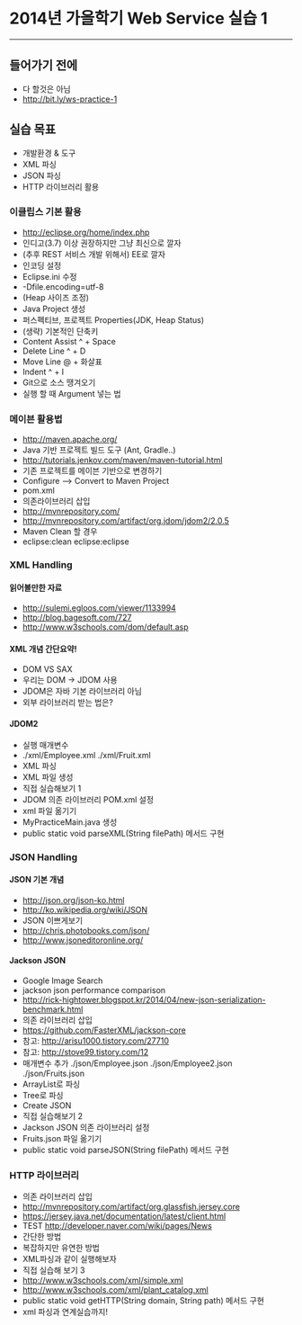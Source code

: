 # 2014년 가을학기 Web Service 실습 1
---
## 들어가기 전에
* 다 할것은 아님
* http://bit.ly/ws-practice-1

## 실습 목표
* 개발환경 & 도구
* XML 파싱
* JSON 파싱
* HTTP 라이브러리 활용


### 이클립스 기본 활용
* http://eclipse.org/home/index.php
* 인디고(3.7) 이상 권장하지만 그냥 최신으로 깔자
* (추후 REST 서비스 개발 위해서) EE로 깔자
* 인코딩 설정
 * Eclipse.ini 수정
 * -Dfile.encoding=utf-8
 * (Heap 사이즈 조정)
* Java Project 생성
* 퍼스펙티브, 프로젝트 Properties(JDK, Heap Status)
* (생략) 기본적인 단축키
 * Content Assist ^ + Space
 * Delete Line ^ + D
 * Move Line @ + 화살표
 * Indent ^ + I
 * Git으로 소스 땡겨오기
* 실행 할 때 Argument 넣는 법

### 메이븐 활용법
* http://maven.apache.org/
* Java 기반 프로젝트 빌드 도구 (Ant, Gradle..)
* http://tutorials.jenkov.com/maven/maven-tutorial.html
* 기존 프로젝트를 메이븐 기반으로 변경하기
 * Configure --> Convert to Maven Project
* pom.xml
* 의존라이브러리 삽입
 * http://mvnrepository.com/
 * http://mvnrepository.com/artifact/org.jdom/jdom2/2.0.5
* Maven Clean 할 경우
 * eclipse:clean eclipse:eclipse


### XML Handling
#### 읽어볼만한 자료
* http://sulemi.egloos.com/viewer/1133994
* http://blog.bagesoft.com/727
* http://www.w3schools.com/dom/default.asp

#### XML 개념 간단요약!
* DOM VS SAX
* 우리는 DOM -> JDOM 사용
* JDOM은 자바 기본 라이브러리 아님
* 외부 라이브러리 받는 법은?

#### JDOM2
* 실행 매개변수
 * ./xml/Employee.xml ./xml/Fruit.xml
* XML 파싱
* XML 파일 생성
* 직접 실습해보기 1
 * JDOM 의존 라이브러리 POM.xml 설정
 * xml 파일 옮기기
 * MyPracticeMain.java 생성
 * public static void parseXML(String filePath) 메서드 구현 

### JSON Handling
#### JSON 기본 개념
* http://json.org/json-ko.html
* http://ko.wikipedia.org/wiki/JSON
* JSON 이쁘게보기 
 * http://chris.photobooks.com/json/
 * http://www.jsoneditoronline.org/

#### Jackson JSON
* Google Image Search
 * jackson json performance comparison
 * http://rick-hightower.blogspot.kr/2014/04/new-json-serialization-benchmark.html
* 의존 라이브러리 삽입 
 * https://github.com/FasterXML/jackson-core 
* 참고: http://arisu1000.tistory.com/27710
* 참고: http://stove99.tistory.com/12 
* 매개변수 추가 ./json/Employee.json ./json/Employee2.json ./json/Fruits.json
* ArrayList로 파싱
* Tree로 파싱
* Create JSON
* 직접 실습해보기 2
 * Jackson JSON 의존 라이브러리 설정
 * Fruits.json 파일 옮기기
 * public static void parseJSON(String filePath) 메서드 구현 

### HTTP 라이브러리
* 의존 라이브러리 삽입
 * http://mvnrepository.com/artifact/org.glassfish.jersey.core
* https://jersey.java.net/documentation/latest/client.html
* TEST http://developer.naver.com/wiki/pages/News
* 간단한 방법
* 복잡하지만 유연한 방법
* XML파싱과 같이 실행해보자
* 직접 실습해 보기 3
 * http://www.w3schools.com/xml/simple.xml
 * http://www.w3schools.com/xml/plant_catalog.xml
 * public static void getHTTP(String domain, String path) 메서드 구현
 * xml 파싱과 연계실습까지! 






